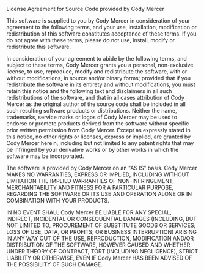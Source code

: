 License Agreement for Source Code provided by Cody Mercer

This software is supplied to you by Cody Mercer in consideration of your agreement to the following terms, and your use, installation, modification or redistribution of this software constitutes acceptance of these terms. If you do not agree with these terms, please do not use, install, modify or redistribute this software.

In consideration of your agreement to abide by the following terms, and subject to these terms, Cody Mercer grants you a personal, non-exclusive license, to use, reproduce, modify and redistribute the software, with or without modifications, in source and/or binary forms; provided that if you redistribute the software in its entirety and without modifications, you must retain this notice and the following text and disclaimers in all such redistributions of the software, and that in all cases attribution of Cody Mercer as the original author of the source code shall be included in all such resulting software products or distributions. Neither the name, trademarks, service marks or logos of Cody Mercer may be used to endorse or promote products derived from the software without specific prior written permission from Cody Mercer. Except as expressly stated in this notice, no other rights or licenses, express or implied, are granted by Cody Mercer herein, including but not limited to any patent rights that may be infringed by your derivative works or by other works in which the software may be incorporated.

The software is provided by Cody Mercer on an "AS IS" basis. Cody Mercer MAKES NO WARRANTIES, EXPRESS OR IMPLIED, INCLUDING WITHOUT LIMITATION THE IMPLIED WARRANTIES OF NON-INFRINGEMENT, MERCHANTABILITY AND FITNESS FOR A PARTICULAR PURPOSE, REGARDING THE SOFTWARE OR ITS USE AND OPERATION ALONE OR IN COMBINATION WITH YOUR PRODUCTS.

IN NO EVENT SHALL Cody Mercer BE LIABLE FOR ANY SPECIAL, INDIRECT, INCIDENTAL OR CONSEQUENTIAL DAMAGES (INCLUDING, BUT NOT LIMITED TO, PROCUREMENT OF SUBSTITUTE GOODS OR SERVICES; LOSS OF USE, DATA, OR PROFITS; OR BUSINESS INTERRUPTION) ARISING IN ANY WAY OUT OF THE USE, REPRODUCTION, MODIFICATION AND/OR DISTRIBUTION OF THE SOFTWARE, HOWEVER CAUSED AND WHETHER UNDER THEORY OF CONTRACT, TORT (INCLUDING NEGLIGENCE), STRICT LIABILITY OR OTHERWISE, EVEN IF Cody Mercer HAS BEEN ADVISED OF THE POSSIBILITY OF SUCH DAMAGE.
